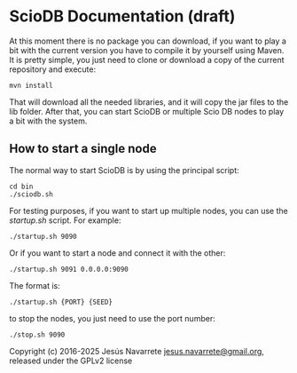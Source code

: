 ScioDB Documentation (draft)
=====

At this moment there is no package you can download, if you want to play a bit with the current version you have to
compile it by yourself using Maven. It is pretty simple, you just need to clone or download a copy of the current repository
and execute:
```
mvn install
```
That will download all the needed libraries, and it will copy the jar files to the lib folder. After that, you can 
start ScioDB or multiple Scio DB nodes to play a bit with the system.

How to start a single node
---

The normal way to start ScioDB is by using the principal script:

```
cd bin
./sciodb.sh 
```

For testing purposes, if you want to start up multiple nodes, you can use the *startup.sh* script. For example:
```
./startup.sh 9090
```
Or if you want to start a node and connect it with the other:
```
./startup.sh 9091 0.0.0.0:9090
```
The format is:
```
./startup.sh {PORT} {SEED}
```
to stop the nodes, you just need to use the port number:
```
./stop.sh 9090
```

Copyright (c) 2016-2025 Jesús Navarrete <jesus.navarrete@gmail.org>, released under the GPLv2 license